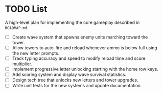 # TODO List

A high-level plan for implementing the core gameplay described in `ROADMAP.md`.

- [ ] Create wave system that spawns enemy units marching toward the tower.
 - [ ] Allow towers to auto-fire and reload whenever ammo is below full using the new letter prompts.
- [ ] Track typing accuracy and speed to modify reload time and score multiplier.
- [ ] Implement progressive letter unlocking starting with the home row keys.
- [ ] Add scoring system and display wave survival statistics.
- [ ] Design tech tree that unlocks new letters and tower upgrades.
- [ ] Write unit tests for the new systems and update documentation.
